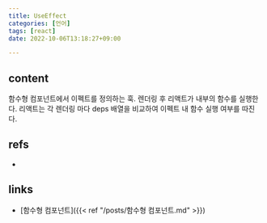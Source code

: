 ```yaml
---
title: UseEffect
categories: [언어]
tags: [react]
date: 2022-10-06T13:18:27+09:00

---
```


## content
함수형 컴포넌트에서 이펙트를 정의하는 훅. 렌더링 후 리액트가 내부의 함수를 실행한다. 리액트는 각 렌더링 마다 deps 배열을 비교하여 이펙트 내 함수 실행 여부를 따진다. 


## refs
- 


## links
- [함수형 컴포넌트]({{< ref "/posts/함수형 컴포넌트.md" >}})
